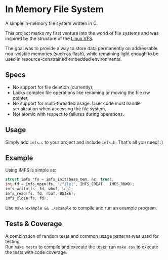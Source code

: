 # In Memory File System
A simple in-memory file system written in C.

This project marks my first venture into the world of file systems and was inspired by the structure of the [Linux VFS](https://docs.kernel.org/filesystems/vfs.html).

The goal was to provide a way to store data permanently on addressable non-volatile memories (such as flash), while remaining light enough to be used in resource-constrained embedded environments.

## Specs
- No support for file deletion (currently),
- Lacks complex file operations like renaming or moving the file r/w pointer,
- No support for multi-threaded usage. User code must handle serialization when accessing the file system,
- Not atomic with respect to failures during operations.

## Usage
Simply add `imfs.c` to your project and include `imfs.h`. That's all you need! :)

## Example
Using IMFS is simple as:
```c
struct imfs *fs = imfs_init(base_mem, &c, true);
int fd = imfs_open(fs, "/file1", IMFS_CREAT | IMFS_RDWR);
imfs_write(fs, fd, wbuf, len);
imfs_read(fs, fd, rbuf, BSIZE);
imfs_close(fs, fd);
```
Use `make example && ./example` to compile and run an example program.

## Tests & Coverage
A combination of random tests and common usage patterns was used for testing.\
Run `make tests` to compile and execute the tests; run `make cov` to execute the tests with code coverage.